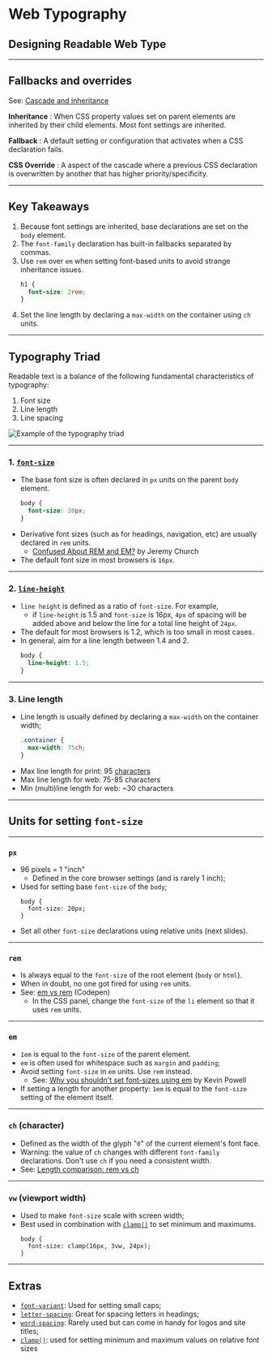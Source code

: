 
# Web Typography
## Designing Readable Web Type

---

## Fallbacks and overrides
See: [Cascade and inheritance](https://developer.mozilla.org/en-US/docs/Learn/CSS/Building_blocks/Cascade_and_inheritance)

**Inheritance**
: When CSS property values set on parent elements are inherited by their child elements. Most font settings are inherited.

**Fallback**
: A default setting or configuration that activates when a CSS declaration fails.

**CSS Override**
: A aspect of the cascade where a previous CSS declaration is overwritten by another that has higher priority/specificity.

---

## Key Takeaways
1. Because font settings are inherited, base declarations are set on the `body` element. 
2. The `font-family` declaration has built-in fallbacks separated by commas.
3. Use `rem` over `em` when setting font-based units to avoid strange inheritance issues.
    ```css
    h1 {
      font-size: 2rem;
    }
    ```
4. Set the line length by declaring a `max-width` on the container using `ch` units.

---

## Typography Triad
Readable text is a balance of the following fundamental characteristics of typography:
1. Font size
3. Line length
2. Line spacing

![Example of the typography triad](/images/design/typography-triad.png)

---

### 1. [`font-size`](https://developer.mozilla.org/en-US/docs/Web/CSS/font-size) 
- The base font size is often declared in `px` units on the parent `body` element. 
    ```css
    body {
      font-size: 20px;
    }
    ```
- Derivative font sizes (such as for headings, navigation, etc) are usually declared in `rem` units.
    - [Confused About REM and EM?](https://j.eremy.net/confused-about-rem-and-em/) by Jeremy Church
- The default font size in most browsers is `16px`.

---

### 2. [`line-height`](https://developer.mozilla.org/en-US/docs/Web/CSS/line-height)
- `line height` is defined as a ratio of `font-size`. For example, 
    - if `line-height` is 1.5 and `font-size` is 16px, `4px` of spacing will be added above and below the line for a total line height of `24px`.
- The default for most browsers is 1.2, which is too small in most cases.
- In general, aim for a line length between 1.4 and 2.
    ```css
    body {
      line-height: 1.5;
    }
    ```

---

### 3. Line length
- Line length is usually defined by declaring a `max-width` on the container width;
    ```css
    .container {
      max-width: 75ch;
    }
    ```
- Max line length for print: 95 [characters](https://css-tricks.com/the-lengths-of-css/#ch)
- Max line length for web: 75-85 characters
- Min (multi)line length for web: ~30 characters

---

## Units for setting `font-size`

---

### `px`
- 96 pixels = 1 "inch"
  - Defined in the core browser settings (and is rarely 1 inch);
- Used for setting base `font-size` of the `body`;
    ```
    body {
      font-size: 20px;
    }
    ```
- Set all other `font-size` declarations using relative units (next slides).

---

### `rem`
- Is always equal to the `font-size` of the root element (`body` or `html`).
- When in doubt, no one got fired for using `rem` units.
- See: [em vs rem](https://codepen.io/browsertherapy/pen/VwKNELp) (Codepen)
    - In the CSS panel, change the `font-size` of the `li` element so that it uses `rem` units.

---

### `em`
- `1em` is equal to the  `font-size` of the parent element.
- `em` is often used for whitespace such as `margin` and `padding`;
- Avoid setting `font-size` in `em` units. Use `rem` instead.
    - See: [Why you shouldn't set font-sizes using em](https://youtu.be/pautqDqa54I) by Kevin Powell
- If setting a length for another property: `1em` is equal to the `font-size` setting of the element itself.

---

### `ch` (character)
- Defined as the width of the glyph "`0`" of the current element's font face.
- Warning: the value of `ch` changes with different `font-family` declarations. Don't use `ch` if you need a consistent width.
- See: [Length comparison: rem vs ch](https://codepen.io/browsertherapy/pen/RwRPrvm)

---

### `vw` (viewport width)
- Used to make `font-size` scale with screen width;
- Best used in combination with [`clamp()`](https://developer.mozilla.org/en-US/docs/Web/CSS/clamp) to set minimum and maximums.
    ```
    body {
      font-size: clamp(16px, 3vw, 24px);
    }
    ```

---

## Extras
- [`font-variant`](https://developer.mozilla.org/en-US/docs/Web/CSS/font-variant): Used for setting small caps;
- [`letter-spacing`](https://developer.mozilla.org/en-US/docs/Web/CSS/letter-spacing): Great for spacing letters in headings;
- [`word-spacing`](https://developer.mozilla.org/en-US/docs/Web/CSS/word-spacing): Rarely used but can come in handy for logos and site titles;
- [`clamp()`](https://developer.mozilla.org/en-US/docs/Web/CSS/clamp): used for setting minimum and maximum values on relative font sizes
